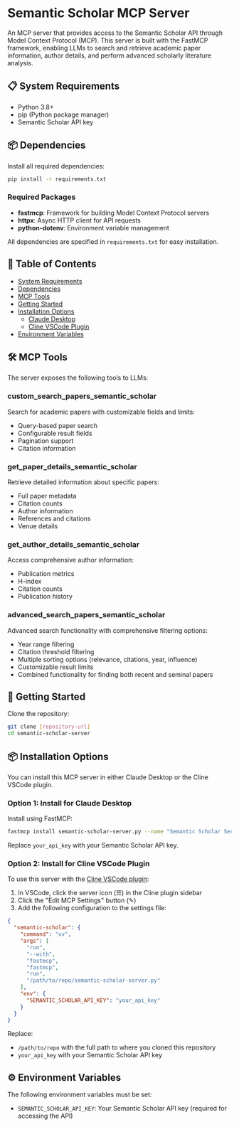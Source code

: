 # Semantic Scholar MCP Server

An MCP server that provides access to the Semantic Scholar API through Model Context Protocol (MCP). This server is built with the FastMCP framework, enabling LLMs to search and retrieve academic paper information, author details, and perform advanced scholarly literature analysis.

## 📋 System Requirements

- Python 3.8+
- pip (Python package manager)
- Semantic Scholar API key

## 📦 Dependencies

Install all required dependencies:

```bash
pip install -r requirements.txt
```

### Required Packages

- **fastmcp**: Framework for building Model Context Protocol servers
- **httpx**: Async HTTP client for API requests
- **python-dotenv**: Environment variable management

All dependencies are specified in `requirements.txt` for easy installation.

## 📑 Table of Contents

- [System Requirements](#-system-requirements)
- [Dependencies](#-dependencies)
- [MCP Tools](#%EF%B8%8F-mcp-tools)
- [Getting Started](#-getting-started)
- [Installation Options](#-installation-options)
  - [Claude Desktop](#option-1-install-for-claude-desktop)
  - [Cline VSCode Plugin](#option-2-install-for-cline-vscode-plugin)
- [Environment Variables](#%EF%B8%8F-environment-variables)

## 🛠️ MCP Tools

The server exposes the following tools to LLMs:

### custom_search_papers_semantic_scholar

Search for academic papers with customizable fields and limits:

- Query-based paper search
- Configurable result fields
- Pagination support
- Citation information

### get_paper_details_semantic_scholar

Retrieve detailed information about specific papers:

- Full paper metadata
- Citation counts
- Author information
- References and citations
- Venue details

### get_author_details_semantic_scholar

Access comprehensive author information:

- Publication metrics
- H-index
- Citation counts
- Publication history

### advanced_search_papers_semantic_scholar

Advanced search functionality with comprehensive filtering options:

- Year range filtering
- Citation threshold filtering
- Multiple sorting options (relevance, citations, year, influence)
- Customizable result limits
- Combined functionality for finding both recent and seminal papers

## 🚀 Getting Started

Clone the repository:

```bash
git clone [repository-url]
cd semantic-scholar-server
```

## 📦 Installation Options

You can install this MCP server in either Claude Desktop or the Cline VSCode plugin.

### Option 1: Install for Claude Desktop

Install using FastMCP:

```bash
fastmcp install semantic-scholar-server.py --name "Semantic Scholar Server" -e SEMANTIC_SCHOLAR_API_KEY=your_api_key
```

Replace `your_api_key` with your Semantic Scholar API key.

### Option 2: Install for Cline VSCode Plugin

To use this server with the [Cline VSCode plugin](http://cline.bot):

1. In VSCode, click the server icon (☰) in the Cline plugin sidebar
2. Click the "Edit MCP Settings" button (✎)
3. Add the following configuration to the settings file:

```json
{
  "semantic-scholar": {
    "command": "uv",
    "args": [
      "run",
      "--with",
      "fastmcp",
      "fastmcp",
      "run",
      "/path/to/repo/semantic-scholar-server.py"
    ],
    "env": {
      "SEMANTIC_SCHOLAR_API_KEY": "your_api_key"
    }
  }
}
```

Replace:

- `/path/to/repo` with the full path to where you cloned this repository
- `your_api_key` with your Semantic Scholar API key

## ⚙️ Environment Variables

The following environment variables must be set:

- `SEMANTIC_SCHOLAR_API_KEY`: Your Semantic Scholar API key (required for accessing the API)
